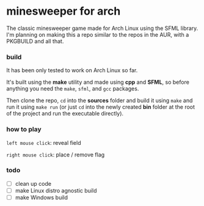 # minesweeper for arch

The classic minesweeper game made for Arch Linux using the SFML library.
I'm planning on making this a repo similar to the repos in the AUR, with a PKGBUILD and all that.

### build

It has been only tested to work on Arch Linux so far.

It's built using the **make** utility and made using **cpp** and **SFML**, so before anything you need the `make`, `sfml`, and `gcc` packages. 

Then clone the repo, `cd` into the **sources** folder and build it using `make` and run it using `make run` (or just `cd` into the newly created **bin** folder at the root of the project and run the executable directly).

### how to play

`left mouse click`: reveal field

`right mouse click`: place / remove flag

### todo

- [ ] clean up code
- [ ] make Linux distro agnostic build
- [ ] make Windows build